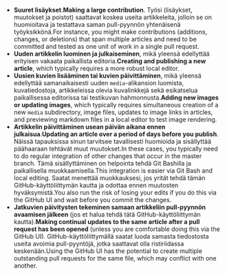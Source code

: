  - <span data-ttu-id="9eae7-101">**Suuret lisäykset**.</span><span class="sxs-lookup"><span data-stu-id="9eae7-101">**Making a large contribution**.</span></span> <span data-ttu-id="9eae7-102">Työsi (lisäykset, muutokset ja poistot) saattavat koskea useita artikkeleita, jolloin se on huomioitava ja testattava saman pull-pyynnön yhtenäisenä työyksikkönä.</span><span class="sxs-lookup"><span data-stu-id="9eae7-102">For instance, you might make contributions (additions, changes, or deletions) that span multiple articles and need to be committed and tested as one unit of work in a single pull request.</span></span> 
 - <span data-ttu-id="9eae7-103">**Uuden artikkelin luominen ja julkaiseminen**, mikä yleensä edellyttää erityisen vakaata paikallista editoria.</span><span class="sxs-lookup"><span data-stu-id="9eae7-103">**Creating and publishing a new article**, which typically requires a more robust local editor.</span></span> 
 - <span data-ttu-id="9eae7-104">**Uusien kuvien lisääminen tai kuvien päivittäminen**, mikä yleensä edellyttää samanaikaisesti uuden `media`-alikansion luomista, kuvatiedostoja, artikkeleissa olevia kuvalinkkejä sekä esikatselua paikallisessa editorissa tai testikuvan hahmonnusta.</span><span class="sxs-lookup"><span data-stu-id="9eae7-104">**Adding new images or updating images**, which typically requires simultaneous creation of a new `media` subdirectory, image files, updates to image links in articles, and previewing markdown files in a local editor to test image rendering.</span></span>
 - <span data-ttu-id="9eae7-105">**Artikkelin päivittäminen usean päivän aikana ennen julkaisua**.</span><span class="sxs-lookup"><span data-stu-id="9eae7-105">**Updating an article over a period of days before you publish**.</span></span> <span data-ttu-id="9eae7-106">Näissä tapauksissa sinun tarvitsee tavallisesti huomioida ja sisällyttää päähaaraan tehtävät muut muutokset.</span><span class="sxs-lookup"><span data-stu-id="9eae7-106">In these cases, you typically need to do regular integration of other changes that occur in the master branch.</span></span> <span data-ttu-id="9eae7-107">Tämä sisällyttäminen on helpointa tehdä Git Bashilla ja paikallisella muokkaamisella.</span><span class="sxs-lookup"><span data-stu-id="9eae7-107">This integration is easier via Git Bash and local editing.</span></span> <span data-ttu-id="9eae7-108">Saatat menettää muokkauksesi, jos yrität tehdä tämän GitHub-käyttöliittymän kautta ja odottaa ennen muutosten hyväksymistä.</span><span class="sxs-lookup"><span data-stu-id="9eae7-108">You also run the risk of losing your edits if you do this via the GitHub UI and wait before you commit the changes.</span></span>
 - <span data-ttu-id="9eae7-109">**Jatkuvien päivitysten tekeminen samaan artikkeliin pull-pyynnön avaamisen jälkeen** (jos et halua tehdä tätä GitHub-käyttöliittymän kautta).</span><span class="sxs-lookup"><span data-stu-id="9eae7-109">**Making continual updates to the same article after a pull request has been opened** (unless you are comfortable doing this via the GitHub UI).</span></span> <span data-ttu-id="9eae7-110">GitHub-käyttöliittymällä saatat luoda samasta tiedostosta useita avoimia pull-pyyntöjä, jotka saattavat olla ristiriidassa keskenään.</span><span class="sxs-lookup"><span data-stu-id="9eae7-110">Using the GitHub UI has the potential to create multiple outstanding pull requests for the same file, which may conflict with one another.</span></span> 